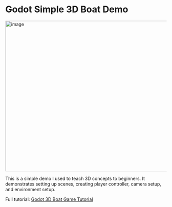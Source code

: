 # Godot Simple 3D Boat Demo

<img width="809" height="471" alt="image" src="https://github.com/user-attachments/assets/215e0505-1509-45bb-bd72-a37722b28183" />


This is a simple demo I used to teach 3D concepts to beginners. It demonstrates setting up scenes, creating player controller, camera setup, and environment setup.

Full tutorial: [Godot 3D Boat Game Tutorial](https://gameidea.org/2025/10/15/making-simple-3d-boat-game-in-godot-engine)
